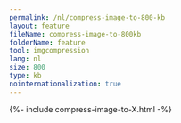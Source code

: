 ```yaml
---
permalink: /nl/compress-image-to-800-kb
layout: feature
fileName: compress-image-to-800kb
folderName: feature
tool: imgcompression
lang: nl
size: 800
type: kb
nointernationalization: true
---
```

{%- include compress-image-to-X.html -%}       
